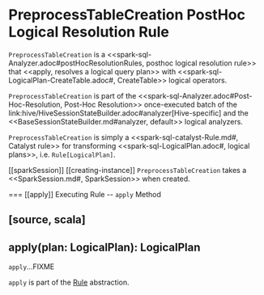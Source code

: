 # PreprocessTableCreation PostHoc Logical Resolution Rule

`PreprocessTableCreation` is a <<spark-sql-Analyzer.adoc#postHocResolutionRules, posthoc logical resolution rule>> that <<apply, resolves a logical query plan>> with <<spark-sql-LogicalPlan-CreateTable.adoc#, CreateTable>> logical operators.

`PreprocessTableCreation` is part of the <<spark-sql-Analyzer.adoc#Post-Hoc-Resolution, Post-Hoc Resolution>> once-executed batch of the link:hive/HiveSessionStateBuilder.adoc#analyzer[Hive-specific] and the <<BaseSessionStateBuilder.md#analyzer, default>> logical analyzers.

`PreprocessTableCreation` is simply a <<spark-sql-catalyst-Rule.md#, Catalyst rule>> for transforming <<spark-sql-LogicalPlan.adoc#, logical plans>>, i.e. `Rule[LogicalPlan]`.

[[sparkSession]]
[[creating-instance]]
`PreprocessTableCreation` takes a <<SparkSession.md#, SparkSession>> when created.

=== [[apply]] Executing Rule -- `apply` Method

[source, scala]
----
apply(plan: LogicalPlan): LogicalPlan
----

`apply`...FIXME

`apply` is part of the [Rule](spark-sql-catalyst-Rule.md#apply) abstraction.

